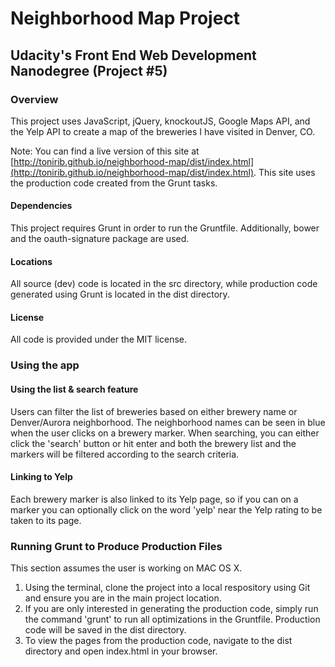 # Neighborhood Map Project
## Udacity's Front End Web Development Nanodegree (Project #5)

### Overview
This project uses JavaScript, jQuery, knockoutJS, Google Maps API, and the Yelp API to create a map of the breweries I have visited in Denver, CO.

Note: You can find a live version of this site at [http://tonirib.github.io/neighborhood-map/dist/index.html](http://tonirib.github.io/neighborhood-map/dist/index.html). This site uses the production code created from the Grunt tasks.

#### Dependencies

This project requires Grunt in order to run the Gruntfile. Additionally, bower and the oauth-signature package are used.

#### Locations

All source (dev) code is located in the src directory, while production code generated using Grunt is located in the dist directory.

#### License

All code is provided under the MIT license.

### Using the app

#### Using the list & search feature

Users can filter the list of breweries based on either brewery name or Denver/Aurora neighborhood. The neighborhood names can be seen in blue when the user clicks on a brewery marker. When searching, you can either click the 'search' button or hit enter and both the brewery list and the markers will be filtered according to the search criteria.

#### Linking to Yelp

Each brewery marker is also linked to its Yelp page, so if you can on a marker you can optionally click on the word 'yelp' near the Yelp rating to be taken to its page.

### Running Grunt to Produce Production Files

This section assumes the user is working on MAC OS X.

1. Using the terminal, clone the project into a local respository using Git and ensure you are in the main project location.
2. If you are only interested in generating the production code, simply run the command 'grunt' to run all optimizations in the Gruntfile. Production code will be saved in the dist directory.
4. To view the pages from the production code, navigate to the dist directory and open index.html in your browser.